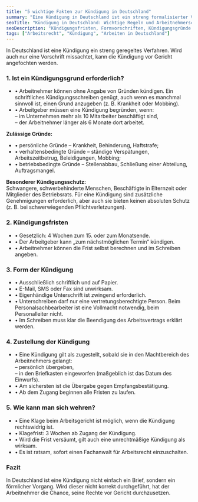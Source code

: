```yaml
---
title: "5 wichtige Fakten zur Kündigung in Deutschland"
summary: "Eine Kündigung in Deutschland ist ein streng formalisierter Vorgang. Wird eine Regel verletzt, kann die Kündigung vor Gericht angefochten werden."
seoTitle: "Kündigung in Deutschland: Wichtige Regeln und Arbeitnehmerschutz"
seoDescription: "Kündigungsfristen, Formvorschriften, Kündigungsgründe und besonderer Schutz: Was Arbeitnehmer in Deutschland wissen müssen und wie sie sich wehren können."
tags: ["Arbeitsrecht", "Kündigung", "Arbeiten in Deutschland"]
---
```


In Deutschland ist eine Kündigung ein streng geregeltes Verfahren. Wird auch nur eine Vorschrift missachtet, kann die Kündigung vor Gericht angefochten werden.

### 1. Ist ein Kündigungsgrund erforderlich?

- • Arbeitnehmer können ohne Angabe von Gründen kündigen. Ein schriftliches Kündigungsschreiben genügt, auch wenn es manchmal sinnvoll ist, einen Grund anzugeben (z. B. Krankheit oder Mobbing).  
- • Arbeitgeber müssen eine Kündigung begründen, wenn:  
  – im Unternehmen mehr als 10 Mitarbeiter beschäftigt sind,  
  – der Arbeitnehmer länger als 6 Monate dort arbeitet.  

**Zulässige Gründe:**  
- • persönliche Gründe – Krankheit, Behinderung, Haftstrafe;  
- • verhaltensbedingte Gründe – ständige Verspätungen, Arbeitszeitbetrug, Beleidigungen, Mobbing;  
- • betriebsbedingte Gründe – Stellenabbau, Schließung einer Abteilung, Auftragsmangel.  

**Besonderer Kündigungsschutz:**  
Schwangere, schwerbehinderte Menschen, Beschäftigte in Elternzeit oder Mitglieder des Betriebsrats. Für eine Kündigung sind zusätzliche Genehmigungen erforderlich, aber auch sie bieten keinen absoluten Schutz (z. B. bei schwerwiegenden Pflichtverletzungen).  

### 2. Kündigungsfristen

- • Gesetzlich: 4 Wochen zum 15. oder zum Monatsende.  
- • Der Arbeitgeber kann „zum nächstmöglichen Termin“ kündigen.  
- • Arbeitnehmer können die Frist selbst berechnen und im Schreiben angeben.  

### 3. Form der Kündigung

- • Ausschließlich schriftlich und auf Papier.  
- • E-Mail, SMS oder Fax sind unwirksam.  
- • Eigenhändige Unterschrift ist zwingend erforderlich.  
- • Unterschreiben darf nur eine vertretungsberechtigte Person. Beim Personalsachbearbeiter ist eine Vollmacht notwendig, beim Personalleiter nicht.  
- • Im Schreiben muss klar die Beendigung des Arbeitsvertrags erklärt werden.  

### 4. Zustellung der Kündigung

- • Eine Kündigung gilt als zugestellt, sobald sie in den Machtbereich des Arbeitnehmers gelangt:  
  – persönlich übergeben,  
  – in den Briefkasten eingeworfen (maßgeblich ist das Datum des Einwurfs).  
- • Am sichersten ist die Übergabe gegen Empfangsbestätigung.  
- • Ab dem Zugang beginnen alle Fristen zu laufen.  

### 5. Wie kann man sich wehren?

- • Eine Klage beim Arbeitsgericht ist möglich, wenn die Kündigung rechtswidrig ist.  
- • Klagefrist: 3 Wochen ab Zugang der Kündigung.  
- • Wird die Frist versäumt, gilt auch eine unrechtmäßige Kündigung als wirksam.  
- • Es ist ratsam, sofort einen Fachanwalt für Arbeitsrecht einzuschalten.  

### Fazit

In Deutschland ist eine Kündigung nicht einfach ein Brief, sondern ein förmlicher Vorgang. Wird dieser nicht korrekt durchgeführt, hat der Arbeitnehmer die Chance, seine Rechte vor Gericht durchzusetzen.  
